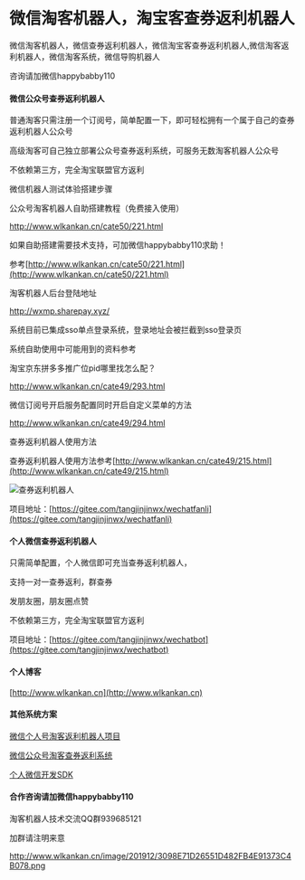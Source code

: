 # 微信淘客机器人，淘宝客查券返利机器人
微信淘客机器人，微信查券返利机器人，微信淘宝客查券返利机器人,微信淘客返利机器人，微信淘客系统，微信导购机器人

咨询请加微信happybabby110

#### 微信公众号查券返利机器人
普通淘客只需注册一个订阅号，简单配置一下，即可轻松拥有一个属于自己的查券返利机器人公众号

高级淘客可自己独立部署公众号查券返利系统，可服务无数淘客机器人公众号

不依赖第三方，完全淘宝联盟官方返利

微信机器人测试体验搭建步骤

公众号淘客机器人自助搭建教程（免费接入使用）

http://www.wlkankan.cn/cate50/221.html

如果自助搭建需要技术支持，可加微信happybabby110求助！

参考[http://www.wlkankan.cn/cate50/221.html](http://www.wlkankan.cn/cate50/221.html)

淘客机器人后台登陆地址

http://wxmp.sharepay.xyz/

系统目前已集成sso单点登录系统，登录地址会被拦截到sso登录页

系统自助使用中可能用到的资料参考

淘宝京东拼多多推广位pid哪里找怎么配？

http://www.wlkankan.cn/cate49/293.html

微信订阅号开启服务配置同时开启自定义菜单的方法

http://www.wlkankan.cn/cate49/294.html


查券返利机器人使用方法

查券返利机器人使用方法参考[http://www.wlkankan.cn/cate49/215.html](http://www.wlkankan.cn/cate49/215.html)

![查券返利机器人](http://www.wlkankan.cn/image/202004/597763B6D3EDAF47B940C91CA01BBADF.jpg "查券返利机器人")

项目地址：[https://gitee.com/tangjinjinwx/wechatfanli](https://gitee.com/tangjinjinwx/wechatfanli)

#### 个人微信查券返利机器人

只需简单配置，个人微信即可充当查券返利机器人，

支持一对一查券返利，群查券

发朋友圈，朋友圈点赞

不依赖第三方，完全淘宝联盟官方返利

项目地址：[https://gitee.com/tangjinjinwx/wechatbot](https://gitee.com/tangjinjinwx/wechatbot)



#### 个人博客

[http://www.wlkankan.cn](http://www.wlkankan.cn)

#### 其他系统方案

[微信个人号淘客返利机器人项目](https://gitee.com/tangjinjinwx/wechatbot)

[微信公众号淘客查券返利系统](https://gitee.com/tangjinjinwx/wechatfanli)

[个人微信开发SDK](https://gitee.com/tangjinjinwx/Public.WeChat.CRM.SDK/)

#### 合作咨询请加微信happybabby110


淘客机器人技术交流QQ群939685121

加群请注明来意

http://www.wlkankan.cn/image/201912/3098E71D26551D482FB4E91373C4B078.png
